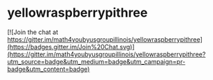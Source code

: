 # yellowraspberrypithree

[![Join the chat at https://gitter.im/math4youbyusgroupillinois/yellowraspberrypithree](https://badges.gitter.im/Join%20Chat.svg)](https://gitter.im/math4youbyusgroupillinois/yellowraspberrypithree?utm_source=badge&utm_medium=badge&utm_campaign=pr-badge&utm_content=badge)
